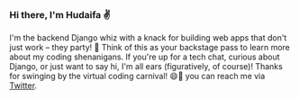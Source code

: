 ### Hi there, I'm Hudaifa ✌️

I'm the backend Django whiz with a knack for building web apps that don't just work – they party! 🎉 Think of this as your backstage pass to learn more about my coding shenanigans. If you're up for a tech chat, curious about Django, or just want to say hi, I'm all ears (figuratively, of course)! Thanks for swinging by the virtual coding carnival! 😄🚀
 you can reach me via [Twitter](https://twitter.com/hudy0000).
 
